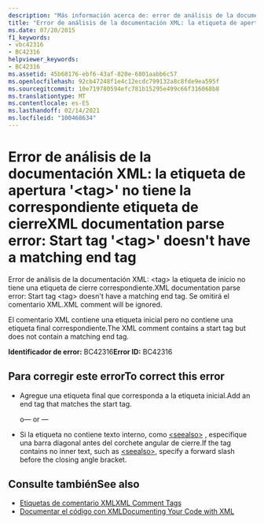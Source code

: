 ```yaml
---
description: "Más información acerca de: error de análisis de la documentación XML: la etiqueta de apertura ' <tag> ' no tiene una etiqueta de cierre correspondiente"
title: "Error de análisis de la documentación XML: la etiqueta de apertura '<tag>' no tiene la correspondiente etiqueta de cierre"
ms.date: 07/20/2015
f1_keywords:
- vbc42316
- BC42316
helpviewer_keywords:
- BC42316
ms.assetid: 45b68176-ebf6-43af-820e-6801aabb6c57
ms.openlocfilehash: 92cb47248f1e4c12ecdc799132a8c8fde9ea595f
ms.sourcegitcommit: 10e719780594efc781b15295e499c66f316068b8
ms.translationtype: MT
ms.contentlocale: es-ES
ms.lasthandoff: 02/14/2021
ms.locfileid: "100468634"
---
```

# <a name="xml-documentation-parse-error-start-tag-tag-doesnt-have-a-matching-end-tag"></a><span data-ttu-id="2189e-103">Error de análisis de la documentación XML: la etiqueta de apertura '\<tag>' no tiene la correspondiente etiqueta de cierre</span><span class="sxs-lookup"><span data-stu-id="2189e-103">XML documentation parse error: Start tag '\<tag>' doesn't have a matching end tag</span></span>

<span data-ttu-id="2189e-104">Error de análisis de la documentación XML: \<tag> la etiqueta de inicio no tiene una etiqueta de cierre correspondiente.</span><span class="sxs-lookup"><span data-stu-id="2189e-104">XML documentation parse error: Start tag \<tag> doesn't have a matching end tag.</span></span> <span data-ttu-id="2189e-105">Se omitirá el comentario XML.</span><span class="sxs-lookup"><span data-stu-id="2189e-105">XML comment will be ignored.</span></span>  
  
 <span data-ttu-id="2189e-106">El comentario XML contiene una etiqueta inicial pero no contiene una etiqueta final correspondiente.</span><span class="sxs-lookup"><span data-stu-id="2189e-106">The XML comment contains a start tag but does not contain a matching end tag.</span></span>  
  
 <span data-ttu-id="2189e-107">**Identificador de error:** BC42316</span><span class="sxs-lookup"><span data-stu-id="2189e-107">**Error ID:** BC42316</span></span>  
  
## <a name="to-correct-this-error"></a><span data-ttu-id="2189e-108">Para corregir este error</span><span class="sxs-lookup"><span data-stu-id="2189e-108">To correct this error</span></span>  
  
- <span data-ttu-id="2189e-109">Agregue una etiqueta final que corresponda a la etiqueta inicial.</span><span class="sxs-lookup"><span data-stu-id="2189e-109">Add an end tag that matches the start tag.</span></span>  
  
     <span data-ttu-id="2189e-110">o</span><span class="sxs-lookup"><span data-stu-id="2189e-110">— or —</span></span>  
  
- <span data-ttu-id="2189e-111">Si la etiqueta no contiene texto interno, como [\<seealso>](../language-reference/xmldoc/seealso.md) , especifique una barra diagonal antes del corchete angular de cierre.</span><span class="sxs-lookup"><span data-stu-id="2189e-111">If the tag contains no inner text, such as [\<seealso>](../language-reference/xmldoc/seealso.md), specify a forward slash before the closing angle bracket.</span></span>  
  
## <a name="see-also"></a><span data-ttu-id="2189e-112">Consulte también</span><span class="sxs-lookup"><span data-stu-id="2189e-112">See also</span></span>

- [<span data-ttu-id="2189e-113">Etiquetas de comentario XML</span><span class="sxs-lookup"><span data-stu-id="2189e-113">XML Comment Tags</span></span>](../language-reference/xmldoc/index.md)
- [<span data-ttu-id="2189e-114">Documentar el código con XML</span><span class="sxs-lookup"><span data-stu-id="2189e-114">Documenting Your Code with XML</span></span>](../programming-guide/program-structure/documenting-your-code-with-xml.md)
